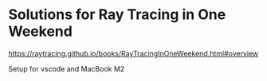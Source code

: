# Solutions for Ray Tracing in One Weekend

https://raytracing.github.io/books/RayTracingInOneWeekend.html#overview

Setup for vscode and MacBook M2 